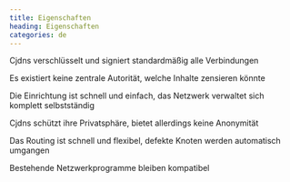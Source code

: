 ```yaml
---
title: Eigenschaften
heading: Eigenschaften
categories: de
---
```

<div class="pure-u-md-1-3 justify">
    <i class="fa fa-lock head-icon"></i>
    <p>Cjdns verschlüsselt und signiert standardmäßig alle Verbindungen</p>
</div>

<div class="pure-u-md-1-3 justify">
    <i class="fa fa-sitemap head-icon"></i>
    <p>Es existiert keine zentrale Autorität, welche Inhalte zensieren könnte</p>
</div>

<div class="pure-u-md-1-3 justify">
    <i class="fa fa-globe head-icon"></i>
    <p>Die Einrichtung ist schnell und einfach, das Netzwerk verwaltet sich komplett selbstständig</p>
</div>

<div class="pure-u-md-1-3 justify">
    <i class="fa fa-eye head-icon"></i>
    <p>Cjdns schützt ihre Privatsphäre, bietet allerdings keine Anonymität</p>
</div>

<div class="pure-u-md-1-3 justify">
    <i class="fa fa-tachometer head-icon"></i>
    <p>Das Routing ist schnell und flexibel, defekte Knoten werden automatisch umgangen</p>
</div>

<div class="pure-u-md-1-3 justify">
    <i class="fa fa-users head-icon"></i>
    <p>Bestehende Netzwerkprogramme bleiben kompatibel </p>
</div>
